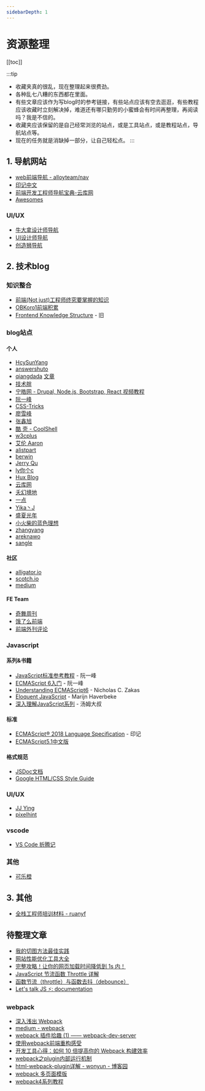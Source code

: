 ```yaml
---
sidebarDepth: 1
---
```


# 资源整理

[[toc]]

:::tip
* 收藏夹真的很乱，现在整理起来很费劲。  
* 各种乱七八糟的东西都在里面。  
* 有些文章应该作为写blog时的参考链接，有些站点应该有空去逛逛，有些教程应该收藏时立刻解决掉，难道还有哪只勤劳的小蜜蜂会有时间再整理，再阅读吗？我是不信的。  
* 收藏夹应该保留的是自己经常浏览的站点，或是工具站点，或是教程站点，导航站点等。  
* 现在的任务就是消缺掉一部分，让自己轻松点。
:::

## 1. 导航网站
* [web前端导航 - alloyteam/nav](http://www.alloyteam.com/nav/)
* [印记中文](https://www.docschina.org/)
* [前端开发工程师导航宝典-云库网](http://yunkus.com/front-end-web-develoment/)
* [Awesomes](https://www.awesomes.cn/)
### UI/UX
* [牛大拿设计师导航](http://www.niudana.com/)
* [UI设计师导航](http://so.uigreat.com/)
* [创造狮导航](http://chuangzaoshi.com/)

## 2. 技术blog
### 知识整合
* [前端(Not just)工程师终究要掌握的知识](https://kb.hcysun.me/#/)
* [OBKoro1前端积累](http://obkoro1.com/web_accumulate/accumulate/)
* [Frontend Knowledge Structure](https://github.com/JacksonTian/fks) - 旧

### blog站点

#### 个人
* [HcySunYang](http://hcysun.me/)
* [answershuto](https://github.com/answershuto)
* [qiangdada](https://github.com/xuqiang521) [文章](https://my.oschina.net/qiangdada?tab=newest&catalogId=0)
* [技术胖](http://jspang.com/)
* [宁皓网 - Drupal, Node.js, Bootstrap, React 视频教程](https://ninghao.net/)
* [阮一峰](http://www.ruanyifeng.com/blog/archives.html)
* [CSS-Tricks](https://css-tricks.com/)
* [廖雪峰](http://www.liaoxuefeng.com/)
* [张鑫旭](https://www.zhangxinxu.com/)
* [酷 壳 - CoolShell](http://coolshell.cn/)
* [w3cplus](http://www.w3cplus.com/)
* [艾伦 Aaron](http://www.cnblogs.com/aaronjs/)
* [alistpart](https://alistapart.com/)
* [berwin](https://github.com/berwin/Blog/issues)
* [Jerry Qu](https://imququ.com/post/blogroll.html)
* [ly你个c](https://www.lyyourc.com/)
* [Hux Blog](http://huangxuan.me/)
* [云库网](http://yunkus.com/)
* [夭幻境地](http://www.yaohzone.com/)
* [一点](http://www.ydcss.com/)
* [Yika丶J](http://www.cnblogs.com/YikaJ/)
* [盛夏光年](http://www.xuechenlei.com/)
* [小火柴的蓝色理想](http://www.cnblogs.com/xiaohuochai/)
* [zhangyang](http://lpgray.vipsinaapp.com/)
* [areknawo](https://areknawo.com/)
* [sangle](https://sangle7.com/)
#### 社区
* [alligator.io](https://alligator.io/)
* [scotch.io](https://scotch.io/tag/vue)
* [medium](https://medium.com/webpack)
#### FE Team
* [奇舞周刊](https://weekly.75team.com/)
* [饿了么前端](https://zhuanlan.zhihu.com/ElemeFE)
* [前端外刊评论](https://qianduan.group/)

### Javascript
#### 系列&书籍
* [JavaScript标准参考教程](http://javascript.ruanyifeng.com/) - 阮一峰
* [ECMAScript 6入门](http://es6.ruanyifeng.com/) - 阮一峰
* [Understanding ECMAScript6](https://leanpub.com/understandinges6/read/#leanpub-auto-promise-basics) - Nicholas C. Zakas
* [Eloquent JavaScript](http://eloquentjavascript.net/) - Marijn Haverbeke
* [深入理解JavaScript系列](https://www.cnblogs.com/TomXu/archive/2011/12/15/2288411.html) - 汤姆大叔
#### 标准
* [ECMAScript® 2018 Language Specification](https://ecma262.docschina.org/) - 印记
* [ECMAScript5.1中文版](http://yanhaijing.com/es5/#48)
#### 格式规范
* [JSDoc文档](https://www.css88.com/doc/jsdoc/index.html)
* [Google HTML/CSS Style Guide](https://google.github.io/styleguide/htmlcssguide.html)


### UI/UX
* [JJ Ying](http://iconmoon.com/)
* [pixelhint](http://pixelhint.com/)
### vscode
* [VS Code 折腾记](https://juejin.im/post/592542c58d6d810058025d06)
### 其他
* [可乐橙](http://colachan.com/)


## 3. 其他
* [全栈工程师培训材料 - ruanyf](https://github.com/ruanyf/jstraining)


## 待整理文章

* [我的切图方法最佳实践](https://segmentfault.com/a/1190000002448948)
* [网站性能优化工具大全](https://segmentfault.com/a/1190000002418920)
* [完整攻略！让你的网页加载时间降低到 1s 内！](https://www.jianshu.com/p/d857c3ff78d6)
* [JavaScript 节流函数 Throttle 详解](https://keelii.github.io/2016/06/11/javascript-throttle/)
* [函数节流（throttle）与函数去抖（debounce）](https://blog.csdn.net/baidu_31333625/article/details/52739609)
* [Let's talk JS ⚡: documentation](https://areknawo.com/lets-talk-js-documentation/)

### webpack
* [深入浅出 Webpack](http://webpack.wuhaolin.cn/)
* [medium - webpack](https://medium.com/webpack)
* [webpack 插件拾趣 (1) —— webpack-dev-server](https://www.cnblogs.com/vajoy/p/7000522.html)
* [使用webpack前端重构感受](https://my.oschina.net/janpoem/blog/677146)
* [开发工具心得：如何 10 倍提高你的 Webpack 构建效率](https://segmentfault.com/a/1190000005770042)
* [webpack之plugin内部运行机制](https://fengmiaosen.github.io/2017/03/21/webpack-core-code/)
* [html-webpack-plugin详解 - wonyun - 博客园](https://www.cnblogs.com/wonyun/p/6030090.html)
* [webpack 多页面模版](https://blog.csdn.net/rth362147773/article/details/71076354?locationNum=7&fps=1)
* [webpack4系列教程](https://godbmw.com/categories/webpack4%E7%B3%BB%E5%88%97%E6%95%99%E7%A8%8B/)
